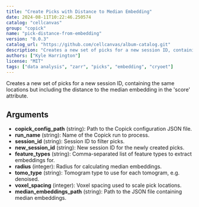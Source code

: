 ```yaml
---
title: "Create Picks with Distance to Median Embedding"
date: 2024-08-11T10:22:46.250574
catalog: "cellcanvas"
group: "copick"
name: "pick-distance-from-embedding"
version: "0.0.3"
catalog_url: "https://github.com/cellcanvas/album-catalog.git"
description: "Creates a new set of picks for a new session ID, containing the same locations but including the distance to the median embedding in the 'score' attribute."
authors: ["Kyle Harrington"]
license: "MIT"
tags: ["data analysis", "zarr", "picks", "embedding", "cryoet"]
---
```


Creates a new set of picks for a new session ID, containing the same locations but including the distance to the median embedding in the 'score' attribute.

## Arguments

- **copick_config_path** (string): Path to the Copick configuration JSON file.
- **run_name** (string): Name of the Copick run to process.
- **session_id** (string): Session ID to filter picks.
- **new_session_id** (string): New session ID for the newly created picks.
- **feature_types** (string): Comma-separated list of feature types to extract embeddings for.
- **radius** (integer): Radius for calculating median embeddings.
- **tomo_type** (string): Tomogram type to use for each tomogram, e.g. denoised.
- **voxel_spacing** (integer): Voxel spacing used to scale pick locations.
- **median_embeddings_path** (string): Path to the JSON file containing median embeddings.


